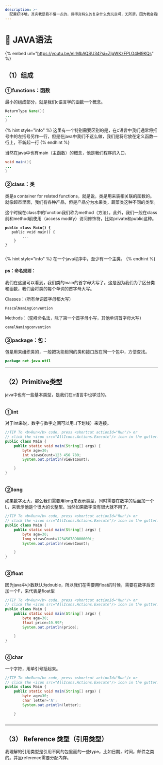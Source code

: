 ```yaml
---
description: >-
  配置好环境，其实我是看不懂一点的，觉得真特么的复杂什么鬼玩意啊，无所谓，因为我会看网课，这里就简单的介绍一点java的语法。虽然人家的视频只有几个小时，但是我估计我得花double的时间去学，这里放一个他的链接。他讲的超级👌。
---
```


# 📱 JAVA语法

{% embed url="https://youtu.be/eIrMbAQSU34?si=ZlgWKzFPLO4M9KQs" %}

## （1）组成

### ①functions：函数

最小的组成部分，就是我们c语言学的函数一个概念。

```java
ReturnType Name(){
...
}
```

{% hint style="info" %}
这里有一个特别需要区别的是，在c语言中我们通常将括号中的左括号另作一行，但是在java中我们不这么做，我们是将它放在定义函数一行上，不新起一行
{% endhint %}

当然在java中也有main（主函数）的概念，他是我们程序的入口，

```java
void main(){
...
}
```

### ②class：类

类是a container for related functions，就是说，类是用来装相关联的函数的。就像超市里面，我们有各种产品，但是产品分为水果类，蔬菜类这种不同的类型。

这个时候在class中的function我们称为method（方法）。此外，我们一般在class前和method前使用（access modify）访问修饰符，比如private和public这种。

<pre class="language-java"><code class="lang-java"><strong>public class Main() {
</strong>	public void main() {
		...
	}
}

</code></pre>

{% hint style="info" %}
在一个java程序中，至少有一个主类。
{% endhint %}

#### ps：命名规则：

我们在这里可以看到，我们类的main的首字母大写了。这是因为我们为了区分类和函数，我们会将类的每个单词的首字母大写。

Classes：(所有单词首字母都大写）

```
PascalNamingConvention
```

Methods：（驼峰命名法，除了第一个首字母小写，其他单词首字母大写）

```
camelNamingconvention
```

### ③package：包：

包是用来组织类的，一般把功能相同的类和接口放在同一个包中，方便查找。

```java
package net.java.util
```

***

## （2）Primitive类型

java中也有一些基本类型，是我们在c语言中也学过的。

<figure><img src="../.gitbook/assets/image (85).png" alt=""><figcaption></figcaption></figure>

### ①int

对于int来说，数字与数字之间可以用\_(下划线）来连接。

```java
//TIP To <b>Run</b> code, press <shortcut actionId="Run"/> or
// click the <icon src="AllIcons.Actions.Execute"/> icon in the gutter.
public class Main {
    public static void main(String[] args) {
        byte age=30;
        int viewsCount=123_456_789;
        System.out.println(viewsCount);

    }
}
```

<figure><img src="../.gitbook/assets/image (86).png" alt=""><figcaption></figcaption></figure>

### ②long

如果数字太大，那么我们需要用long来表示类型，同时需要在数字的后面加一个L，来表示他是个很大的长整型。当然如果数字没有很大就不用了。

```java
//TIP To <b>Run</b> code, press <shortcut actionId="Run"/> or
// click the <icon src="AllIcons.Actions.Execute"/> icon in the gutter.
public class Main {
    public static void main(String[] args) {
        byte age=30;
        long viewsCount=123456789000000L;
        System.out.println(viewsCount);

    }
}
```

<figure><img src="../.gitbook/assets/image (87).png" alt=""><figcaption></figcaption></figure>

### ③float

因为java中小数默认为double，所以我们在需要用float的时候，需要在数字后面加一个F，来代表是float型

```java
//TIP To <b>Run</b> code, press <shortcut actionId="Run"/> or
// click the <icon src="AllIcons.Actions.Execute"/> icon in the gutter.
public class Main {
    public static void main(String[] args) {
        byte age=30;
        float price=10.99F;
        System.out.println(price);

    }
}
```

<figure><img src="../.gitbook/assets/image (88).png" alt=""><figcaption></figcaption></figure>

### ④char

一个字符，用单引号括起来。

```java
//TIP To <b>Run</b> code, press <shortcut actionId="Run"/> or
// click the <icon src="AllIcons.Actions.Execute"/> icon in the gutter.
public class Main {
    public static void main(String[] args) {
        byte age=30;
        char letter='A';
        System.out.println(letter);

    }
```

<figure><img src="../.gitbook/assets/image (89).png" alt=""><figcaption></figcaption></figure>

***

## （3） Reference 类型（引用类型）

我理解的引用类型是引用不同的包里面的一些type，比如日期，时间，邮件之类的。并且reference需要分配内存。























































